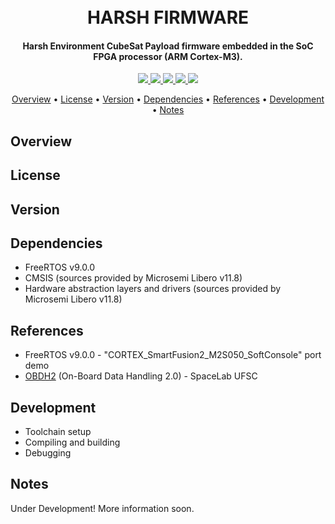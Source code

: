 <h1 align="center">
	<br>
	HARSH FIRMWARE
	<br>
</h1>

<h4 align="center">Harsh Environment CubeSat Payload firmware embedded in the SoC FPGA processor (ARM Cortex-M3).</h4>

<p align="center">
    <a href="">
		<img src="https://img.shields.io/badge/latest%20version-0.0.33-lightgreen?style=for-the-badge">
	</a>
    <a href="">
		<img src="https://img.shields.io/badge/stable%20version-0.0.0-blue?style=for-the-badge">
	</a>
	<a href="">
		<img src="https://img.shields.io/badge/use-acedemic%20only-9cf?style=for-the-badge">
	</a>
	<a href="">
		<img src="https://img.shields.io/badge/license-MIT-red?style=for-the-badge">
	</a>
	<a href="https://github.com/andrempmattos/HARSH/tree/master/documentation">
		<img src="https://img.shields.io/badge/for%20more-here-lightgray?style=for-the-badge">
	</a>
</p>

<p align="center">
  	<a href="#overview">Overview</a> •
  	<a href="#license">License</a> •
  	<a href="#version">Version</a> •
  	<a href="#dependencies">Dependencies</a> •
  	<a href="#references">References</a> •
  	<a href="#development">Development</a> •
  	<a href="#notes">Notes</a>
</p>

## Overview

## License

## Version

## Dependencies
* FreeRTOS v9.0.0
* CMSIS (sources provided by Microsemi Libero v11.8)
* Hardware abstraction layers and drivers (sources provided by Microsemi Libero v11.8)

## References
* FreeRTOS v9.0.0 - "CORTEX_SmartFusion2_M2S050_SoftConsole" port demo
* [OBDH2](https://github.com/spacelab-ufsc/obdh2) (On-Board Data Handling 2.0) - SpaceLab UFSC 

## Development
* Toolchain setup
* Compiling and building
* Debugging

## Notes


Under Development! More information soon.